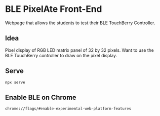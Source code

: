 # BLE PixelAte Front-End

Webpage that allows the students to test their BLE TouchBerry Controller.

## Idea

Pixel display of RGB LED matrix panel of 32 by 32 pixels. Want to use the BLE TouchBerry controller to draw on the pixel display.

## Serve

```shell
npx serve
```

## Enable BLE on Chrome

```text
chrome://flags/#enable-experimental-web-platform-features
```
